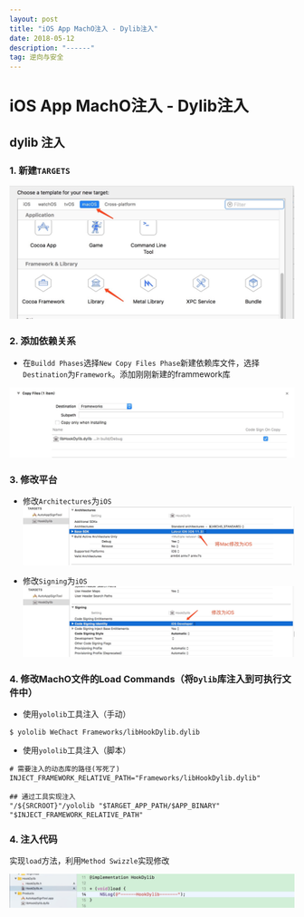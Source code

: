```yaml
---
layout: post
title: "iOS App MachO注入 - Dylib注入"
date: 2018-05-12 
description: "------"
tag: 逆向与安全
---
```


# iOS App MachO注入 - Dylib注入

## dylib 注入

### 1. 新建`TARGETS`

![](/images/media/15261063243551.jpg)



### 2. 添加依赖关系

- 在`Buildd Phases`选择`New Copy Files Phase`新建依赖库文件，选择`Destination`为`Framework`。添加刚刚新建的frammework库

![](/images/media/15261063348655.jpg)


### 3. 修改平台

- 修改`Architectures`为`iOS`
![](/images/media/15261063425462.jpg)


- 修改`Signing`为`iOS`
![](/images/media/15261063491788.jpg)


### 4. 修改MachO文件的Load Commands（将`Dylib`库注入到可执行文件中）

- 使用`yololib`工具注入（手动）

```
$ yololib WeChact Frameworks/libHookDylib.dylib
```


- 使用`yololib`工具注入（脚本）

```
# 需要注入的动态库的路径(写死了)
INJECT_FRAMEWORK_RELATIVE_PATH="Frameworks/libHookDylib.dylib"

## 通过工具实现注入
"/${SRCROOT}"/yololib "$TARGET_APP_PATH/$APP_BINARY" "$INJECT_FRAMEWORK_RELATIVE_PATH"
```


### 4. 注入代码
实现`load`方法，利用`Method Swizzle`实现修改

![](/images/media/15261063573092.jpg)







